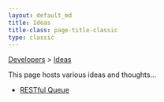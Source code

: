 ```yaml
---
layout: default_md
title: Ideas 
title-class: page-title-classic
type: classic
---
```


[Developers](developers) > [Ideas](ideas)


This page hosts various ideas and thoughts...

*   [RESTful Queue](restful-queue)

